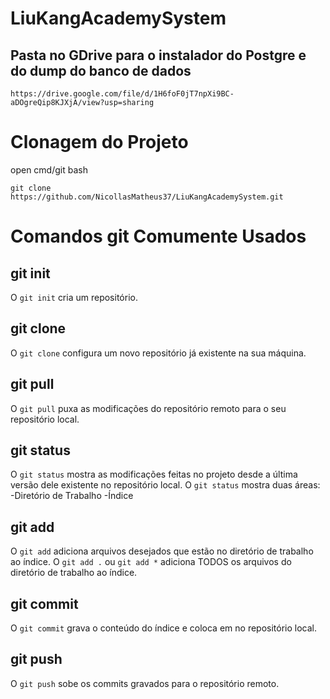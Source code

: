 # LiuKangAcademySystem

## Pasta no GDrive para o instalador do Postgre e do dump do banco de dados
`https://drive.google.com/file/d/1H6foF0jT7npXi9BC-aDOgreQip8KJXjA/view?usp=sharing`

# Clonagem do Projeto

open cmd/git bash

`git clone https://github.com/NicollasMatheus37/LiuKangAcademySystem.git`

# Comandos git Comumente Usados

## git init
O `git init` cria um repositório.
## git clone
O `git clone` configura um novo repositório já existente na sua máquina.
## git pull
O `git pull` puxa as modificações do repositório remoto para o seu repositório local.
## git status
O `git status` mostra as modificações feitas no projeto desde a última versão dele existente no repositório local. O `git status` mostra duas áreas:
    -Diretório de Trabalho
    -Índice
## git add
O `git add` adiciona arquivos desejados que estão no diretório de trabalho ao índice. O `git add .` ou `git add *` adiciona TODOS os arquivos do diretório de trabalho ao índice.
## git commit
O `git commit` grava o conteúdo do índice e coloca em no repositório local.
## git push
O `git push` sobe os commits gravados para o repositório remoto.
